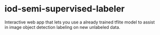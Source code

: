 # iod-semi-supervised-labeler
Interactive web app that lets you use a already trained tflite model to assist in image object detection labeling on new unlabeled data.
